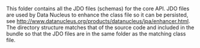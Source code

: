 <!--
==============================================================================
 This software is part of the Open Standard for Unattended Sensors (OSUS)
 reference implementation (OSUS-R).

 To the extent possible under law, the author(s) have dedicated all copyright
 and related and neighboring rights to this software to the public domain
 worldwide. This software is distributed without any warranty.

 You should have received a copy of the CC0 Public Domain Dedication along
 with this software. If not, see
 <http://creativecommons.org/publicdomain/zero/1.0/>.
==============================================================================
-->

This folder contains all the JDO files (schemas) for the core API. JDO files are used by Data Nucleus to enhance the 
class file so it can be persisted, see http://www.datanucleus.org/products/datanucleus/jpa/enhancer.html. The directory
structure matches that of the source code and included in the bundle so that the JDO files are in the same folder as the
matching class file.